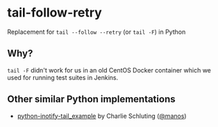 # tail-follow-retry
Replacement for `tail --follow --retry` (or `tail -F`) in Python

## Why?

`tail -F` didn't work for us in an old CentOS Docker container which we used
for running test suites in Jenkins.

## Other similar Python implementations

- [python-inotify-tail_example](https://github.com/manos/python-inotify-tail_example)
  by Charlie Schluting ([@manos](https://github.com/manos))
